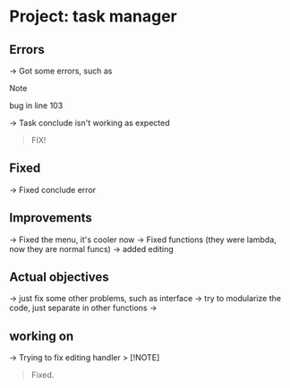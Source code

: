 # Project: task manager

## Errors
-> Got some errors, such as
> [!NOTE]
> bug in line 103 

-> Task conclude isn't working as expected
> FIX!

## Fixed
-> Fixed conclude error

## Improvements

-> Fixed the menu, it's cooler now
-> Fixed functions (they were lambda, now they are normal funcs)
-> added editing 


## Actual objectives

-> just fix some other problems, such as interface
-> try to modularize the code, just separate in other functions
-> 

## working on

-> Trying to fix editing handler > [!NOTE]
> Fixed.
